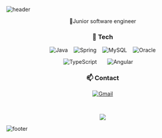 ![header](https://capsule-render.vercel.app/api?type=egg&color=auto&height=300&section=header&text=capsule%20render&fontSize=90)

<p align="center">🌱Junior software engineer</p>
<h3 align="center">🥷 Tech</h3>
<p align="center">
 <img alt="Java" src="https://img.shields.io/badge/java-%23ED8B00.svg?&style=for-the-badge&logo=java&logoColor=white"/>&nbsp;&nbsp;&nbsp;
 <img alt="Spring" src="https://img.shields.io/badge/spring%20-%236DB33F.svg?&style=for-the-badge&logo=spring&logoColor=white"/>&nbsp;&nbsp;&nbsp;
 <img alt="MySQL" src="https://img.shields.io/badge/mysql-%2300f.svg?&style=for-the-badge&logo=mysql&logoColor=white"/>&nbsp;&nbsp;&nbsp;
 <img alt="Oracle" src ="https://img.shields.io/badge/oracle%20-%23F00000.svg?&style=for-the-badge&logo=oracle&logoColor=white" />
</p>
<p align="center">
 <img alt="TypeScript" src="https://img.shields.io/badge/typescript%20-%23007ACC.svg?&style=for-the-badge&logo=typescript&logoColor=white"/>&nbsp;&nbsp;&nbsp;&nbsp;&nbsp;&nbsp;
 <img alt="Angular" src="https://img.shields.io/badge/angular%20-%23DD0031.svg?&style=for-the-badge&logo=angular&logoColor=white"/>&nbsp;&nbsp;&nbsp;&nbsp;&nbsp;&nbsp;
</p>
<h3 align="center">📫 Contact</h3>
<p align="center">
 <a target="_blank" href="mailto:ahncho8880@gmail.com?subject=Hello%20Ahn,%20From%20Github"><img alt="Gmail" src="https://img.shields.io/badge/Gmail-D14836?style=for-the-badge&logo=gmail&logoColor=white&link=mailto:ahncho8880@gmail.com" /></a>
</p> </br>
<p align="center">
<a href="https://hits.seeyoufarm.com"><img src="https://hits.seeyoufarm.com/api/count/incr/badge.svg?url=https%3A%2F%2Fgithub.com%2Fahncho8880&count_bg=%2379C83D&title_bg=%23555555&icon=&icon_color=%23E7E7E7&title=hits&edge_flat=false"/></a>
</p>

![footer](https://capsule-render.vercel.app/api?type=egg&color=auto&height=200&section=footer)
<!---
ahncho8880/ahncho8880 is a ✨ special ✨ repository because its `README.md` (this file) appears on your GitHub profile.
You can click the Preview link to take a look at your changes.
--->
